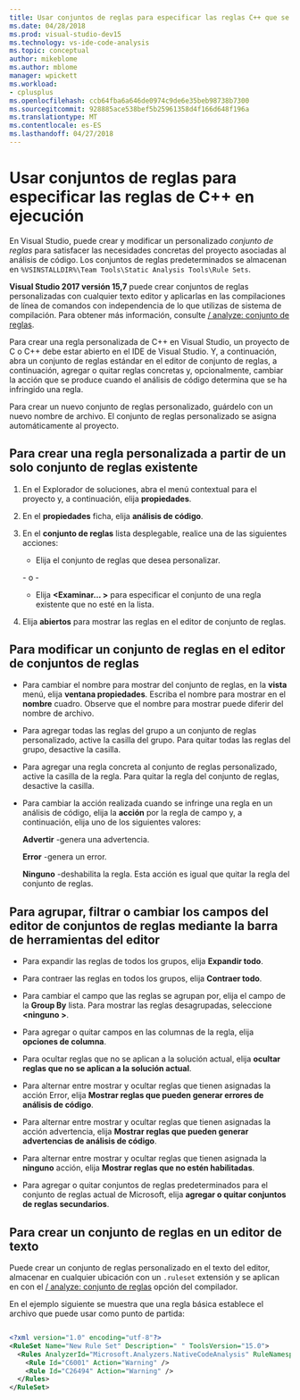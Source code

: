 ```yaml
---
title: Usar conjuntos de reglas para especificar las reglas C++ que se van a ejecutar
ms.date: 04/28/2018
ms.prod: visual-studio-dev15
ms.technology: vs-ide-code-analysis
ms.topic: conceptual
author: mikeblome
ms.author: mblome
manager: wpickett
ms.workload:
- cplusplus
ms.openlocfilehash: ccb64fba6a646de0974c9de6e35beb98738b7300
ms.sourcegitcommit: 928885ace538bef5b25961358d4f166d648f196a
ms.translationtype: MT
ms.contentlocale: es-ES
ms.lasthandoff: 04/27/2018
---
```

# <a name="use-rule-sets-to-specify-the-c-rules-to-run"></a>Usar conjuntos de reglas para especificar las reglas de C++ en ejecución

En Visual Studio, puede crear y modificar un personalizado *conjunto de reglas* para satisfacer las necesidades concretas del proyecto asociadas al análisis de código. Los conjuntos de reglas predeterminados se almacenan en `%VSINSTALLDIR%\Team Tools\Static Analysis Tools\Rule Sets`.

**Visual Studio 2017 versión 15,7** puede crear conjuntos de reglas personalizadas con cualquier texto editor y aplicarlas en las compilaciones de línea de comandos con independencia de lo que utilizas de sistema de compilación. Para obtener más información, consulte [/ analyze: conjunto de reglas](/cpp/build/reference/analyze-code-quality).

Para crear una regla personalizada de C++ en Visual Studio, un proyecto de C o C++ debe estar abierto en el IDE de Visual Studio. Y, a continuación, abra un conjunto de reglas estándar en el editor de conjunto de reglas, a continuación, agregar o quitar reglas concretas y, opcionalmente, cambiar la acción que se produce cuando el análisis de código determina que se ha infringido una regla.

Para crear un nuevo conjunto de reglas personalizado, guárdelo con un nuevo nombre de archivo. El conjunto de reglas personalizado se asigna automáticamente al proyecto.

## <a name="to-create-a-custom-rule-from-a-single-existing-rule-set"></a>Para crear una regla personalizada a partir de un solo conjunto de reglas existente

1. En el Explorador de soluciones, abra el menú contextual para el proyecto y, a continuación, elija **propiedades**.

2. En el **propiedades** ficha, elija **análisis de código**.

3. En el **conjunto de reglas** lista desplegable, realice una de las siguientes acciones:

    - Elija el conjunto de reglas que desea personalizar.

     \- o -

    - Elija  **\<Examinar... >** para especificar el conjunto de una regla existente que no esté en la lista.

4. Elija **abiertos** para mostrar las reglas en el editor de conjunto de reglas.

## <a name="to-modify-a-rule-set-in-the-rule-set-editor"></a>Para modificar un conjunto de reglas en el editor de conjuntos de reglas

- Para cambiar el nombre para mostrar del conjunto de reglas, en la **vista** menú, elija **ventana propiedades**. Escriba el nombre para mostrar en el **nombre** cuadro. Observe que el nombre para mostrar puede diferir del nombre de archivo.

- Para agregar todas las reglas del grupo a un conjunto de reglas personalizado, active la casilla del grupo. Para quitar todas las reglas del grupo, desactive la casilla.

- Para agregar una regla concreta al conjunto de reglas personalizado, active la casilla de la regla. Para quitar la regla del conjunto de reglas, desactive la casilla.

- Para cambiar la acción realizada cuando se infringe una regla en un análisis de código, elija la **acción** por la regla de campo y, a continuación, elija uno de los siguientes valores:

     **Advertir** -genera una advertencia.

     **Error** -genera un error.

     **Ninguno** -deshabilita la regla. Esta acción es igual que quitar la regla del conjunto de reglas.

## <a name="to-group-filter-or-change-the-fields-in-the-rule-set-editor-by-using-the-rule-set-editor-toolbar"></a>Para agrupar, filtrar o cambiar los campos del editor de conjuntos de reglas mediante la barra de herramientas del editor

- Para expandir las reglas de todos los grupos, elija **Expandir todo**.

- Para contraer las reglas en todos los grupos, elija **Contraer todo**.

- Para cambiar el campo que las reglas se agrupan por, elija el campo de la **Group By** lista. Para mostrar las reglas desagrupadas, seleccione  **\<ninguno >**.

- Para agregar o quitar campos en las columnas de la regla, elija **opciones de columna**.

- Para ocultar reglas que no se aplican a la solución actual, elija **ocultar reglas que no se aplican a la solución actual**.

- Para alternar entre mostrar y ocultar reglas que tienen asignadas la acción Error, elija **Mostrar reglas que pueden generar errores de análisis de código**.

- Para alternar entre mostrar y ocultar reglas que tienen asignadas la acción advertencia, elija **Mostrar reglas que pueden generar advertencias de análisis de código**.

- Para alternar entre mostrar y ocultar reglas que tienen asignada la **ninguno** acción, elija **Mostrar reglas que no estén habilitadas**.

- Para agregar o quitar conjuntos de reglas predeterminados para el conjunto de reglas actual de Microsoft, elija **agregar o quitar conjuntos de reglas secundarios**.

## <a name="to-create-a-rule-set-in-a-text-editor"></a>Para crear un conjunto de reglas en un editor de texto

Puede crear un conjunto de reglas personalizado en el texto del editor, almacenar en cualquier ubicación con un `.ruleset` extensión y se aplican en con el [/ analyze: conjunto de reglas](/cpp/build/reference/analyze-code-quality) opción del compilador.

En el ejemplo siguiente se muestra que una regla básica establece el archivo que puede usar como punto de partida:

```xml

<?xml version="1.0" encoding="utf-8"?>
<RuleSet Name="New Rule Set" Description=" " ToolsVersion="15.0">
  <Rules AnalyzerId="Microsoft.Analyzers.NativeCodeAnalysis" RuleNamespace="Microsoft.Rules.Native">
    <Rule Id="C6001" Action="Warning" />
    <Rule Id="C26494" Action="Warning" />
  </Rules>
</RuleSet>
```
